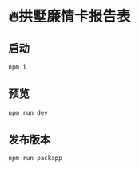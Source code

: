 # 🔥拱墅廉情卡报告表

## 启动

```bash
npm i
```

## 预览

```bash
npm run dev
```

## 发布版本

```bash
npm run packapp
```
